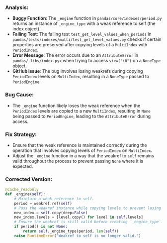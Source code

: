 ### Analysis:
- **Buggy Function**: The `_engine` function in `pandas/core/indexes/period.py` returns an instance of `_engine_type` with a weak reference to self (the index object).
- **Failing Test**: The failing test `test_get_level_values_when_periods` in `pandas/tests/indexes/multi/test_get_level_values.py` checks if certain properties are preserved after copying levels of a `MultiIndex` with `PeriodIndex`.
- **Error Message**: The error occurs due to an `AttributeError` in `pandas/_libs/index.pyx` when trying to access `view("i8")` on a `NoneType` object.
- **GitHub Issue**: The bug involves losing weakrefs during copying `PeriodIndex` levels on `MultiIndex`, resulting in a `NoneType` passed to `PeriodEngine`.

### Bug Cause:
- The `_engine` function likely loses the weak reference when the `PeriodIndex` levels are copied to a new `MultiIndex`, resulting in `None` being passed to `PeriodEngine`, leading to the `AttributeError` during access.

### Fix Strategy:
- Ensure that the weak reference is maintained correctly during the operation that involves copying levels of `PeriodIndex` on `MultiIndex`.
- Adjust the `_engine` function in a way that the weakref to `self` remains valid throughout the process to prevent passing `None` where it is expected.

### Corrected Version:
```python
@cache_readonly
def _engine(self):
    # Maintain a weak reference to self.
    period = weakref.ref(self)
    # Pass the weakref instance while copying levels to prevent losing weakref.
    new_index = self.copy(deep=False)
    new_index.levels = [level.copy() for level in self.levels]
    # Ensure the weakref is still valid before creating `_engine_type`.
    if period() is not None:
        return self._engine_type(period, len(self))
    raise RuntimeError("Weakref to self is no longer valid.")
```